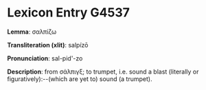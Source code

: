 # Lexicon Entry G4537

**Lemma**: σαλπίζω

**Transliteration (xlit)**: salpízō

**Pronunciation**: sal-pid'-zo

**Description**:
from σάλπιγξ; to trumpet, i.e. sound a blast (literally or figuratively):--(which are yet to) sound (a trumpet).
